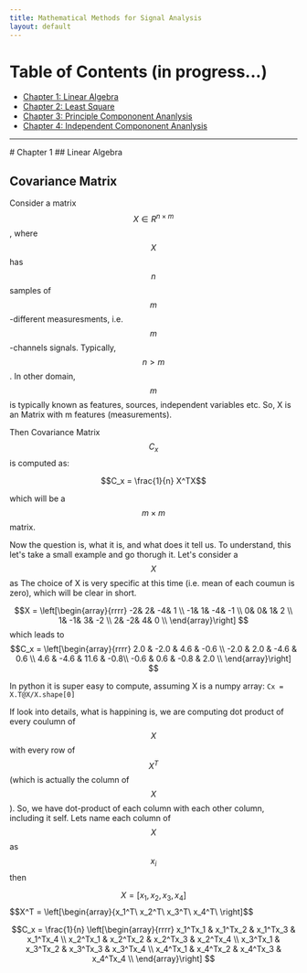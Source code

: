 ```yaml
---
title: Mathematical Methods for Signal Analysis
layout: default
---
```

<!--<script src='https://cdnjs.cloudflare.com/ajax/libs/mathjax/2.7.4/MathJax.js?config=default'></script> -->

# Table of Contents (in progress...)
* [Chapter 1: Linear Algebra](#chapter-1)
* [Chapter 2: Least Square](#chapter-1)
* [Chapter 3: Principle Compononent Ananlysis](#chapter-1)
* [Chapter 4: Independent Compononent Ananlysis](#chapter-1)

<hr>
# Chapter 1
## Linear Algebra


## Covariance Matrix
Consider a matrix $$X \in R^{n\times m}$$, where $$X$$ has $$n$$ samples of $$m$$-different measuresments, i.e. $$m$$-channels signals. Typically, $$n>m$$. In other domain, $$m$$ is typically known as features, sources, independent variables etc. So, X is an Matrix with m features (measurements).

Then Covariance Matrix $$C_x$$ is computed as:

$$C_x =  \frac{1}{n} X^TX$$

which will be a $$m \times m$$ matrix.

Now the question is, what it is, and what does it tell us. To understand, this let's take a small example and go thorugh it. Let's consider a $$X$$ as
The choice of X is very specific at this time (i.e. mean of each coumun is zero), which will be clear in short.

$$X = 
  \left[\begin{array}{rrrr} 
  -2&  2& -4&  1 \\
  -1&  1& -4& -1 \\
   0&  0&  1&  2 \\
   1& -1&  3& -2 \\
   2& -2&  4&  0 \\
  \end{array}\right]
$$
which leads to  $$C_x = 
  \left[\begin{array}{rrrr} 
2.0 & -2.0 & 4.6 & -0.6 \\
-2.0 & 2.0 & -4.6 & 0.6 \\
4.6 & -4.6 & 11.6 & -0.8\\
-0.6 & 0.6 & -0.8 & 2.0 \\
  \end{array}\right]
$$

In python it is super easy to compute, assuming X is a numpy array: ```Cx = X.T@X/X.shape[0]```

If look into details, what is happining is, we are computing dot product of every coulumn of $$X$$ with every row of $$X^T$$ (which is actually the column of $$X$$).
So, we have dot-product of each column with each other column, including it self. Lets name each column of $$X$$ as $$x_i$$ then

$$X = \left[x_1, x_2, x_3, x_4\right]$$
$$X^T = \left[\begin{array}{x_1^T\\
                            x_2^T\\
                            x_3^T\\
                            x_4^T\\ \right]$$

 $$C_x = 
   \frac{1}{n} \left[\begin{array}{rrrr} 
 x_1^Tx_1 & x_1^Tx_2 & x_1^Tx_3 & x_1^Tx_4  \\
 x_2^Tx_1 & x_2^Tx_2 & x_2^Tx_3 & x_2^Tx_4  \\
 x_3^Tx_1 & x_3^Tx_2 & x_3^Tx_3 & x_3^Tx_4  \\
 x_4^Tx_1 & x_4^Tx_2 & x_4^Tx_3 & x_4^Tx_4  \\
  \end{array}\right]
$$

<!--
<hr>
# Chapter 2
-->
